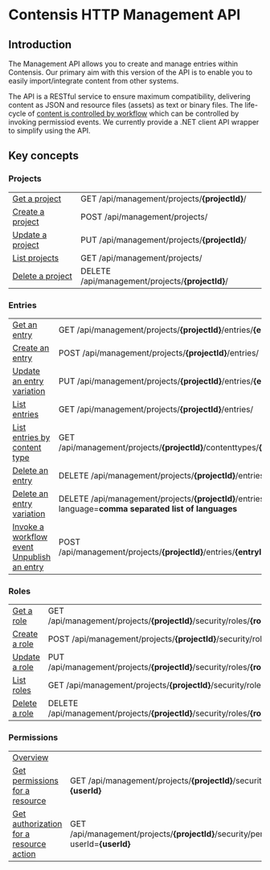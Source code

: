 # Contensis HTTP Management API

## Introduction

The Management API allows you to create and manage entries within Contensis.
Our primary aim with this version of the API is to enable you to easily import/integrate content from other systems.

The API is a RESTful service to ensure maximum compatibility, delivering content as JSON and resource files (assets) as text or binary files. The life-cycle of  [content is controlled by workflow](/key-concepts/workflow.md) which can be controlled by invoking permissiod events. We currently provide a .NET client API wrapper to simplify using the API.

## Key concepts

### Projects

|||
|-|-|
| [Get a project](/projects/get-a-project.md) | <span class="label label--get">GET</span> /api/management/projects/**{projectId}**/ |
| [Create a project](/projects/create-a-project.md) | <span class="label label--post">POST</span> /api/management/projects/ |
| [Update a project](/projects/update-a-project.md) | <span class="label label--post">PUT</span> /api/management/projects/**{projectId}**/ |
| [List projects](/projects/list-projects.md) | <span class="label label--get">GET</span> /api/management/projects/ |
| [Delete a project](/projects/delete-a-project.md) | <span class="label label--delete">DELETE</span> /api/management/projects/**{projectId}**/ |

<!-- ### Content Types

|||
|-|-|
| [Get a content type](/key-concepts/content-types.md#get-a-content-type) | <span class="label label--get">GET</span> /api/management/projects/**{projectId}**/contenttypes/**{contentTypeId}** |
| [Create a content type](/key-concepts/content-types.md#create-a-content-type) | <span class="label label--post">POST</span> /api/management/projects/**{projectId}**/contenttypes/ |
| [Update a content type](/key-concepts/content-types.md#update-a-content-type) | <span class="label label--put">PUT</span> /api/management/projects/**{projectId}**/contenttypes/**{contentTypeId}** |
| [Publish a content type](/key-concepts/content-types.md#publish-a-content-type) | <span class="label label--post">POST</span> /api/management/workflow/ |
| [List content types](/key-concepts/content-types.md#list-content-types) | <span class="label label--get">GET</span> /api/management/projects/**{projectId}**/contenttypes/ |
| [Delete a content type](/key-concepts/content-types.md#delete-a-content-type) | <span class="label label--delete">DELETE</span> /api/management/projects/**{projectId}**/contenttypes/**{contentTypeId}**/ | -->

### Entries

|||
|-|-|
| [Get an entry](/entries/get-an-entry.md) | <span class="label label--get">GET</span> /api/management/projects/**{projectId}**/entries/**{entryId}** |
| [Create an entry](/entries/create-an-entry.md) | <span class="label label--post">POST</span> /api/management/projects/**{projectId}**/entries/ |
| [Update an entry variation](/entries/update-an-entry.md) | <span class="label label--put">PUT</span> /api/management/projects/**{projectId}**/entries/**{entryId}**
| [List entries](/entries/list-entries.md) | <span class="label label--get">GET</span> /api/management/projects/**{projectId}**/entries/ |
| [List entries by content type](/entries/list-entries-by-content-type.md) | <span class="label label--get">GET</span> /api/management/projects/**{projectId}**/contenttypes/**{contentTypeId}**/entries/ |
| [Delete an entry](/entries/delete-an-entry.md) | <span class="label label--delete">DELETE</span> /api/management/projects/**{projectId}**/entries/**{entryId}**
| [Delete an entry variation](/entries/delete-an-entry.md) | <span class="label label--delete">DELETE</span> /api/management/projects/**{projectId}**/entries/**{entryId}**?language=**comma separated list of languages**
| [Invoke a workflow event](/entries/invoking-workflow.md) <br> [Unpublish an entry](/entries/unpublish-an-entry.md) | <span class="label label--post">POST</span> /api/management/projects/**{projectId}**/entries/**{entryId}**/workflow/events/


### Roles

|||
|-|-|
| [Get a role](/roles/get-a-role.md) | <span class="label label--get">GET</span> /api/management/projects/**{projectId}**/security/roles/**{roleId}** |
| [Create a role](/roles/create-a-role.md) | <span class="label label--post">POST</span> /api/management/projects/**{projectId}**/security/roles/ |
| [Update a role](/roles/update-a-role.md) | <span class="label label--put">PUT</span> /api/management/projects/**{projectId}**/security/roles/**{roleId}** 
| [List roles](/roles/list-roles.md) | <span class="label label--get">GET</span> /api/management/projects/**{projectId}**/security/roles/ |
| [Delete a role](/roles/delete-a-role.md) | <span class="label label--delete">DELETE</span> /api/management/projects/**{projectId}**/security/roles/**{roleId}** 

### Permissions
|||
|-|-|
| [Overview](/permissions/overview.md) | |
| [Get permissions for a resource](/permissions/get-permissions-for-a-resource.md) | <span class="label label--get">GET</span> /api/management/projects/**{projectId}**/security/permissions/**{resourceType}**/**{resourceId?}**?userId=**{userId}** |
| [Get authorization for a resource action](/permissions/get-authorization-for-a-resource-action.md) | <span class="label label--get">GET</span> /api/management/projects/**{projectId}**/security/permissions/**{resourceType}**/**{resourceId?}**/actions/**{action}**?userId=**{userId}** |

